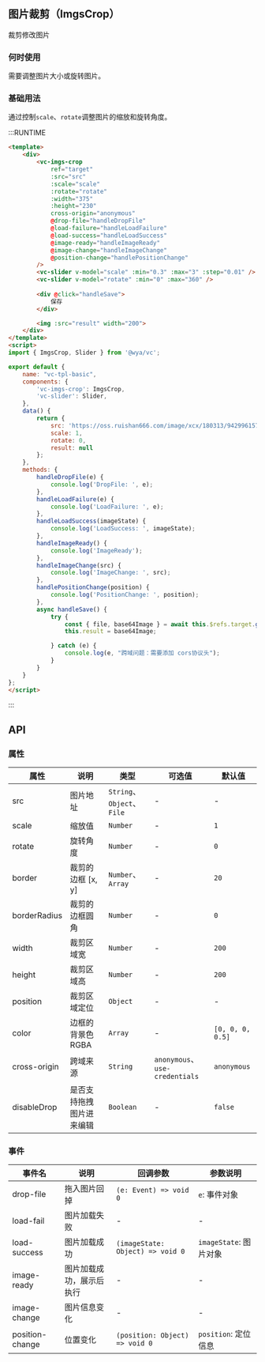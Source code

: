 ## 图片裁剪（ImgsCrop）
裁剪修改图片

### 何时使用
需要调整图片大小或旋转图片。

### 基础用法
通过控制`scale`、`rotate`调整图片的缩放和旋转角度。

:::RUNTIME
```html
<template>
	<div>
		<vc-imgs-crop 
			ref="target"
			:src="src" 
			:scale="scale" 
			:rotate="rotate" 
			:width="375"
			:height="230"
			cross-origin="anonymous"
			@drop-file="handleDropFile"
			@load-failure="handleLoadFailure"
			@load-success="handleLoadSuccess"
			@image-ready="handleImageReady"
			@image-change="handleImageChange"
			@position-change="handlePositionChange"
		/>
		<vc-slider v-model="scale" :min="0.3" :max="3" :step="0.01" />
		<vc-slider v-model="rotate" :min="0" :max="360" />
		
		<div @click="handleSave">
			保存
		</div>

		<img :src="result" width="200">
	</div>
</template>
<script>
import { ImgsCrop, Slider } from '@wya/vc';

export default {
	name: "vc-tpl-basic",
	components: {
		'vc-imgs-crop': ImgsCrop,
		'vc-slider': Slider,
	},
	data() {
		return {
			src: 'https://oss.ruishan666.com/image/xcx/180313/942996157518/10053669,2880,1800.jpg',
			scale: 1,
			rotate: 0,
			result: null
		};
	},
	methods: {
		handleDropFile(e) {
			console.log('DropFile: ', e);
		},
		handleLoadFailure(e) {
			console.log('LoadFailure: ', e);
		},
		handleLoadSuccess(imageState) {
			console.log('LoadSuccess: ', imageState);
		},
		handleImageReady() {
			console.log('ImageReady');
		},
		handleImageChange(src) {
			console.log('ImageChange: ', src);
		},
		handlePositionChange(position) {
			console.log('PositionChange: ', position);
		},
		async handleSave() {
			try {
				const { file, base64Image } = await this.$refs.target.getImage();
				this.result = base64Image;

			} catch (e) {
				console.log(e, "跨域问题：需要添加 cors协议头");
			}
		}
	}
};
</script>
```
:::

## API

### 属性
属性 | 说明 | 类型  | 可选值 | 默认值
---|---|---|---|---
src | 图片地址 | `String`、`Object`、`File` | - | -
scale | 缩放值 | `Number` | - | `1`
rotate | 旋转角度 | `Number` | - | `0`
border | 裁剪的边框 [x, y] | `Number`、`Array` | - | `20`
borderRadius | 裁剪的边框圆角 | `Number` | - | `0`
width | 裁剪区域宽 | `Number` | - | `200`
height | 裁剪区域高 | `Number` | - | `200`
position | 裁剪区域定位 | `Object` | - | -
color | 边框的背景色RGBA | `Array` | - | `[0, 0, 0, 0.5]`
cross-origin | 跨域来源 | `String` | `anonymous`、`use-credentials` | `anonymous`
disableDrop | 是否支持拖拽图片进来编辑 | `Boolean` | - | `false`

### 事件
事件名 | 说明 | 回调参数 | 参数说明
---|---|---|---
drop-file | 拖入图片回掉 | `(e: Event) => void 0` | `e`: 事件对象
load-fail | 图片加载失败 | - | -
load-success | 图片加载成功 | `(imageState: Object) => void 0` | `imageState`: 图片对象
image-ready | 图片加载成功，展示后执行 | - | -
image-change | 图片信息变化 | - | -
position-change | 位置变化 | `(position: Object) => void 0` | `position`: 定位信息
